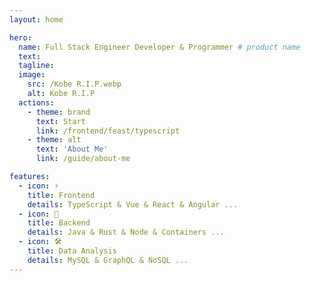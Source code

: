 ```yaml
---
layout: home

hero:
  name: Full Stack Engineer Developer & Programmer # product name
  text: 
  tagline: 
  image:
    src: /Kobe R.I.P.webp
    alt: Kobe R.I.P
  actions:
    - theme: brand
      text: Start
      link: /frontend/feast/typescript
    - theme: alt
      text: 'About Me'
      link: /guide/about-me

features:
  - icon: ⚡️ 
    title: Frontend
    details: TypeScript & Vue & React & Angular ...
  - icon: 🖖
    title: Backend
    details: Java & Rust & Node & Containers ...
  - icon: 🛠️
    title: Data Analysis
    details: MySQL & GraphQL & NoSQL ...
---
```


<style>

</style>
